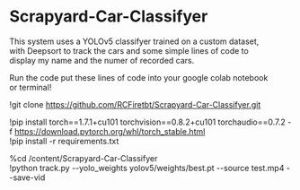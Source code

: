 # Scrapyard-Car-Classifyer
This system uses a YOLOv5 classifyer trained on a custom dataset,  
with Deepsort to track the cars and some simple lines of code to  
display my name and the numer of recorded cars.  

Run the code put these lines of code into your google colab notebook  
or terminal!

!git clone https://github.com/RCFiretbt/Scrapyard-Car-Classifyer.git

!pip install torch==1.7.1+cu101 torchvision==0.8.2+cu101 torchaudio==0.7.2 -f https://download.pytorch.org/whl/torch_stable.html  
!pip install -r requirements.txt  

%cd /content/Scrapyard-Car-Classifyer  
!python track.py --yolo_weights yolov5/weights/best.pt --source test.mp4 --save-vid  
